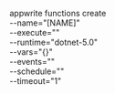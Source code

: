 appwrite functions create \
        --name="[NAME]" \
        --execute="" \
        --runtime="dotnet-5.0" \
        --vars="{}" \
        --events="" \
        --schedule="" \
        --timeout="1"
